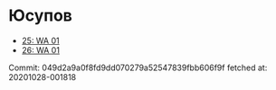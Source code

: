 # Юсупов
- [25: WA 01](25.md)
- [26: WA 01](26.md)

Commit: 049d2a9a0f8fd9dd070279a52547839fbb606f9f
 fetched at: 20201028-001818
